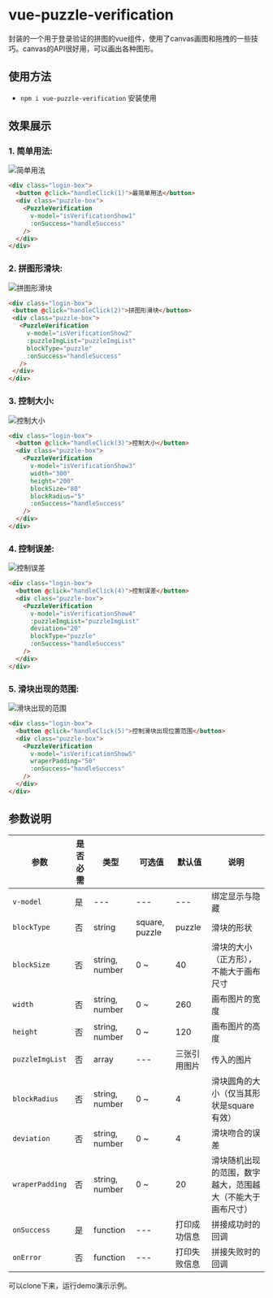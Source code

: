 # vue-puzzle-verification
封装的一个用于登录验证的拼图的vue组件，使用了canvas画图和拖拽的一些技巧。canvas的API很好用，可以画出各种图形。
## 使用方法
* `npm i vue-puzzle-verification` 安装使用
## 效果展示
### 1. 简单用法:
![简单用法](./vue-puzzle-verification/src/assets/demo-img/简单用法.jpg)   
```html
<div class="login-box">
  <button @click="handleClick(1)">最简单用法</button>
  <div class="puzzle-box">
    <PuzzleVerification
      v-model="isVerificationShow1"
      :onSuccess="handleSuccess"
    />
  </div>
</div>
```
### 2. 拼图形滑块:
![拼图形滑块](./vue-puzzle-verification/src/assets/demo-img/拼图形滑块.jpg)   
 ```html
<div class="login-box">
  <button @click="handleClick(2)">拼图形滑块</button>
  <div class="puzzle-box">
    <PuzzleVerification
      v-model="isVerificationShow2"
      :puzzleImgList="puzzleImgList"
      blockType="puzzle"
      :onSuccess="handleSuccess"
    />
  </div>
</div>
 ```
### 3. 控制大小:
![控制大小](./vue-puzzle-verification/src/assets/demo-img/控制大小.jpg)   
```html
<div class="login-box">
  <button @click="handleClick(3)">控制大小</button>
  <div class="puzzle-box">
    <PuzzleVerification
      v-model="isVerificationShow3"
      width="300"
      height="200"
      blockSize="80"
      blockRadius="5"
      :onSuccess="handleSuccess"
    />
  </div>
</div>
```
### 4. 控制误差:
![控制误差](./vue-puzzle-verification/src/assets/demo-img/控制误差.jpg)      
```html
<div class="login-box">
  <button @click="handleClick(4)">控制误差</button>
  <div class="puzzle-box">
    <PuzzleVerification
      v-model="isVerificationShow4"
      :puzzleImgList="puzzleImgList"
      deviation="20"
      blockType="puzzle"
      :onSuccess="handleSuccess"
    />
  </div>
</div>
```
### 5. 滑块出现的范围:
![滑块出现的范围](./vue-puzzle-verification/src/assets/demo-img/滑块出现的范围.png)     
```html
<div class="login-box">
  <button @click="handleClick(5)">控制滑块出现位置范围</button>
  <div class="puzzle-box">
    <PuzzleVerification
      v-model="isVerificationShow5"
      wraperPadding="50"
      :onSuccess="handleSuccess"
    />
  </div>
</div>
```
## 参数说明

 参数  |  是否必需  |  类型  |  可选值  |  默认值  |  说明
 ---- | ---------- | ------ |  -----  |  ------ | ----
 `v-model` | 是 | --- | --- | --- | 绑定显示与隐藏
 `blockType` | 否 | string | square, puzzle | puzzle | 滑块的形状
 `blockSize` | 否 | string, number | 0 ~ | 40 | 滑块的大小（正方形），不能大于画布尺寸
 `width` | 否 | string, number | 0 ~ | 260 | 画布图片的宽度
 `height` | 否 | string, number | 0 ~ | 120 | 画布图片的高度
 `puzzleImgList` | 否 | array | --- | 三张引用图片 | 传入的图片
 `blockRadius` | 否 | string, number | 0 ~ | 4 | 滑块圆角的大小（仅当其形状是square有效）
 `deviation` | 否 | string, number | 0 ~ | 4 | 滑块吻合的误差
 `wraperPadding` | 否 | string, number | 0 ~ | 20 | 滑块随机出现的范围，数字越大，范围越大（不能大于画布尺寸）
 `onSuccess` | 是 | function | --- | 打印成功信息 | 拼接成功时的回调
 `onError` | 否 | function | --- | 打印失败信息 | 拼接失败时的回调

可以clone下来，运行demo演示示例。
